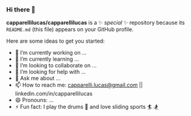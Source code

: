 ### Hi there 👋


**capparellilucas/capparellilucas** is a ✨ _special_ ✨ repository because its `README.md` (this file) appears on your GitHub profile.

Here are some ideas to get you started:

- 🔭 I’m currently working on ...
- 🌱 I’m currently learning ...
- 👯 I’m looking to collaborate on ...
- 🤔 I’m looking for help with ...
- 💬 Ask me about ...
- 📫 How to reach me: capparelli.lucas@gmail.com || linkedin.com/in/capparellilucas
- 😄 Pronouns: ...
- ⚡ Fun fact: I play the drums 🥁 and love sliding sports 🏄‍  🏂

